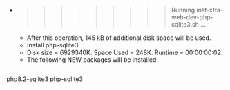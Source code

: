 * >>>>>>>>> Running inst-xtra-web-dev-php-sqlite3.sh ...
  * After this operation, 145 kB of additional disk space will be used.
  * Install php-sqlite3.
  * Disk size = 6929340K. Space Used = 248K. Runtime = 00:00:00:02.
  * The following NEW packages will be installed:
  ```bash
php8.2-sqlite3 php-sqlite3
  ```
